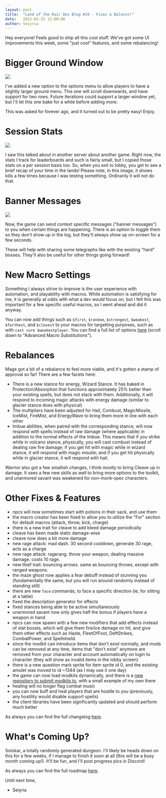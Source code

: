 ```yaml
---
layout: post
title:  "Land of the Rair Dev Blog #29 - Fixes & Balance!"
date:   2022-02-25 12:00:00
author: Seiyria
---
```


Hey everyone! Feels good to ship all this cool stuff. We've got some UI improvements this week, some "just cool" features, and some rebalancing!

# Bigger Ground Window

![](https://i.imgur.com/9GqO66L.png)

I've added a new option to the options menu to allow players to have a slightly larger ground menu. This one will scroll downwards, and have support for two rows. Future iterations could support a larger window yet, but I'll let this one bake for a while before adding more.

This was asked for forever ago, and it turned out to be pretty easy! Enjoy.

# Session Stats

![](https://i.imgur.com/gju2dng.png)

I saw this talked about in another server about another game. Right now, the stats I track for leaderboards and such is fairly small, but I copied those stats on a per session basis too. So, when you exit to lobby, you get to see a brief recap of your time in the lands! Please note, in this image, it shows kills a few times because I was testing something. Ordinarily it will not do that.

# Banner Messages

![](https://i.imgur.com/avGOG1M.png)

Now, the game can send context specific messages ("banner messages") to you when certain things are happening. There is an option to toggle them so they don't show up in the log, but they'll always show up on-screen for a few seconds.

These will help with sharing some telegraphs like with the existing "hard" bosses. They'll also be useful for other things going forward!

# New Macro Settings

Something I always strive to improve is the user experience with automation, and playability with macros. While automation is satisfying for me, it is generally at odds with what a dev _would_ focus on, but I felt this was important for a few specific useful macros, so I went ahead and did it anyway.

You can now add things such as `$first`, `$random`, `$strongest`, `$weakest`, `$farthest`, and `$closest` to your macros for targetting purposes, such as with `cast cure $weakestplayer`. You can find a full list of options [here](https://rair.land/docs/default-macros/) (scroll down to "Advanced Macro Substitutions").

# Rebalances

Mage got a bit of a rebalance to feel more viable, and it's gotten a stamp of approval so far! There are a few facets here:

- There is a new stance for energy, Wizard Stance. It has baked in Protection/Absorption that functions approximately 25% better than your existing spells, but does not stack with them. Additionally, it will respond to incoming magic attacks with energy damage (similar to glacier stance does with physical)
- The multipliers have been adjusted for Hail, Combust, MagicMissile, IceMist, FireMist, and EnergyWave to bring them more in line with each other
- Imbue abilities, when paired with the corresponding stance, will now respond with spells instead of raw damage (where applicable) in addition to the normal effects of the Imbue. This means that if you strike while in volcano stance, physically, you will cast combust instead of dealing raw fire damage; if you get hit with magic while in wizard stance, it will respond with magic missile; and if you get hit physically while in glacier stance, it will respond with hail.

Warrior also got a few smallish changes, I think mostly to bring Cleave up in damage. It sees a few new skills as well to bring more options to the toolkit, and unarmored savant was weakened for non-monk-spec characters. 

# Other Fixes & Features

- npcs will now sometimes start with potions in their sack, and use them
- the macro creator has been fixed to allow you to utilize the "For" section for default macros (attack, throw, kick, charge)
- there is a new trait for cleave to add bleed damage periodically
- cleave has been made static damage-wise
- cleave now does a bit more damage
- new rage attack: mad dash. 30 second cooldown, generate 30 rage, acts as a charge
- new rage attack: ragerang. throw your weapon, dealing massive damage. costs 10 rage.
- new thief trait: bouncing arrows. same as bouncing throws, except with ranged weapons.
- the maze ghost now applies a fear debuff instead of stunning you (fundamentally the same, but you will run around randomly instead of standing still)
- there are new `face` commands, to face a specific direction (ie, for sitting at a table)
- fixed the description generator for effects
- fixed stances being able to be active simultaneously
- unarmored savant now only gives half the bonus if players have a weapon in hand
- npcs can now spawn with a few new modifiers that add effects instead of stat boosts, which will give them fire/ice damage on hit, and give them other effects such as Haste, FleetOfFoot, DeftStrikes, CombatPower, and Spellshield.
- since the modkit can introduce items that don't exist normally, and mods can be removed at any time, items that "don't exist" anymore are removed from your character and account automatically on login to character (they will show as invalid items in the lobby screen)
- there is a new question mark sprite for item sprite id 0, and the existing amulet was moved to id ~1344 (as I may use it one day)
- the game can now load modkits dynamically, and there is a [new repository to submit modkits to](https://github.com/LandOfTheRair/CommunityMods), with a small example of my own there
- healing will no longer flag combat music
- you can now buff and heal players that are hostile to you (previously, any hostility would disable support spells)
- the client libraries have been significantly updated and should perform much better

As always you can find the full changelog [here](https://github.com/LandOfTheRair/LandOfTheRair/blob/master/CHANGELOG.md).

# What's Coming Up?

Solokar, a totally randomly generated dungeon. I'll likely be heads down on this for a few weeks, if I manage to finish it soon at all (this will be a busy month coming up!). It'll be fun, and I'll post progress pics in Discord!

As always you can find the full roadmap [here](https://github.com/LandOfTheRair/LandOfTheRair/projects/2).

Until next time,

- Seiyria
